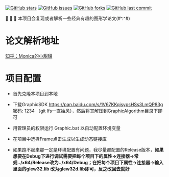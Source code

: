 [![GitHub stars](https://img.shields.io/github/stars/AngelMonica126/GraphicAlgorithm.svg?style=flat-square)](https://github.com/AngelMonica126/GraphicAlgorithm/stargazers)
[![GitHub issues](https://img.shields.io/github/issues/AngelMonica126/GraphicAlgorithm?style=flat-square)](https://github.com/AngelMonica126/GraphicAlgorithm/issues)
[![GitHub forks](https://img.shields.io/github/forks/AngelMonica126/GraphicAlgorithm?style=flat-square)](https://github.com/AngelMonica126/GraphicAlgorithm/network)
[![GitHub last commit](https://img.shields.io/github/last-commit/AngelMonica126/GraphicAlgorithm?style=flat-square)](https://github.com/AngelMonica126/GraphicAlgorithm)


   :octopus: :octopus: :octopus: 本项目会复现或者解析一些经典有趣的图形学论文(#^.^#)

# 论文解析地址
  [知乎：Monica的小甜甜](https://zhuanlan.zhihu.com/p/357265599)

# 项目配置

* 首先克隆本项目到本地

* 下载GraphicSDK https://pan.baidu.com/s/1V67KKqjsypsHSs3LmQP83g 密码: 1234 （git lfs一直抽风），然后将其解压到GraphicAlgorithm目录下即可

* 用管理员的权限运行 Graphic.bat 以自动配置环境变量

* 在项目中选择Frame点击生成以生成动态链接库

* 如果跑不起来那一定是环境配置有问题，我尽量都配置的Release版本，**如果想要在Debug下进行调试需要把每个项目下的属性->连接器->常规../x64/Release改为../x64/Debug；在把每个项目下属性->连接器->输入里面的glew32.lib 改为glew32d.lib即可，反之改回去就好**
